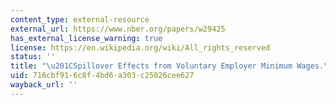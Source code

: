 ```yaml
---
content_type: external-resource
external_url: https://www.nber.org/papers/w29425
has_external_license_warning: true
license: https://en.wikipedia.org/wiki/All_rights_reserved
status: ''
title: "\u201CSpillover Effects from Voluntary Employer Minimum Wages.\u201D"
uid: 716cbf91-6c8f-4bd6-a303-c25026cee627
wayback_url: ''
---
```

